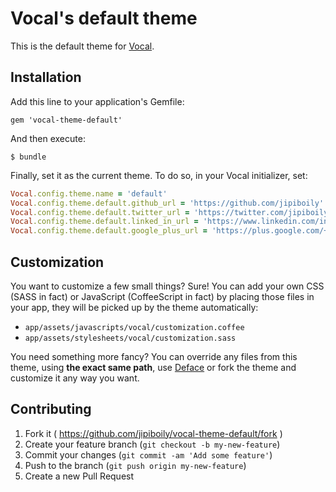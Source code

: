 # Vocal's default theme

This is the default theme for [Vocal](https://github.com/jipiboily/vocal).

## Installation

Add this line to your application's Gemfile:

    gem 'vocal-theme-default'

And then execute:

    $ bundle

Finally, set it as the current theme. To do so, in your Vocal initializer, set:

```ruby
Vocal.config.theme.name = 'default'
Vocal.config.theme.default.github_url = 'https://github.com/jipiboily'
Vocal.config.theme.default.twitter_url = 'https://twitter.com/jipiboily'
Vocal.config.theme.default.linked_in_url = 'https://www.linkedin.com/in/jipiboily'
Vocal.config.theme.default.google_plus_url = 'https://plus.google.com/+JeanPhilippeBoily'
```

## Customization

You want to customize a few small things? Sure! You can add your own CSS (SASS in fact) or JavaScript (CoffeeScript in fact) by placing those files in your app, they will be picked up by the theme automatically:

- `app/assets/javascripts/vocal/customization.coffee`
- `app/assets/stylesheets/vocal/customization.sass`

You need something more fancy? You can override any files from this theme, using **the exact same path**, use [Deface](http://rubygems.org/gems/deface) or fork the theme and customize it any way you want.

## Contributing

1. Fork it ( https://github.com/jipiboily/vocal-theme-default/fork )
2. Create your feature branch (`git checkout -b my-new-feature`)
3. Commit your changes (`git commit -am 'Add some feature'`)
4. Push to the branch (`git push origin my-new-feature`)
5. Create a new Pull Request
